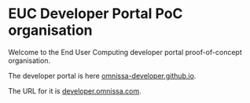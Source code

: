 # EUC Developer Portal PoC organisation
Welcome to the End User Computing developer portal proof-of-concept
organisation.

The developer portal is here
[omnissa-developer.github.io](https://omnissa-developer.github.io/).

The URL for it is [developer.omnissa.com](https://developer.omnissa.com).